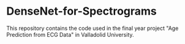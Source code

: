 # DenseNet-for-Spectrograms
This repository contains the code used in the final year project "Age Prediction from ECG Data" in Valladolid University.
